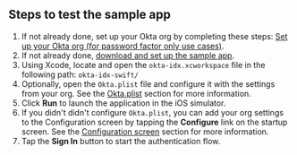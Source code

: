 ## Steps to test the sample app

1. If not already done, set up your Okta org by completing these steps: [Set up your Okta org (for password factor only use cases)](/docs/guides/oie-embedded-common-org-setup/aspnet/main/#set-up-your-okta-org-for-password-factor-only-use-cases).
1. If not already done,
   [download and set up the sample app](/docs/guides/oie-embedded-common-download-setup-app/aspnet/main/).
1. Using Xcode, locate and open the `okta-idx.xcworkspace` file in the following path: `okta-idx-swift/`
1. Optionally, open the `Okta.plist` file and configure it with the settings from your org. See
   the [Okta.plist](/docs/guides/oie-embedded-common-download-setup-app/ios/main/#okta-plist) section for more information.
1. Click **Run** to launch the application in the iOS simulator.
1. If you didn't didn't configure `Okta.plist`, you can add your org settings to the Configuration
   screen by tapping the **Configure** link on the startup screen. See the
   [Configuration screen](/docs/guides/oie-embedded-common-download-setup-app/ios/main/#configuration-page) section for more information.
1. Tap the **Sign In** button to start the authentication flow.
